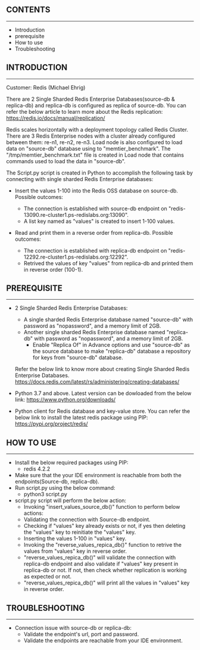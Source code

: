 ## CONTENTS
------------------------
 * Introduction
 * prerequisite
 * How to use
 * Troubleshooting 

## INTRODUCTION
---------------
Customer: Redis (Michael Ehrig)

There are 2 Single Sharded Redis Enterprise Databases(source-db & replica-db) and replica-db is configured as replica of source-db. You can refer the below article to learn more about the Redis replication:
https://redis.io/docs/manual/replication/

Redis scales horizontally with a deployment topology called Redis Cluster. There are 3 Redis Enterprise nodes with a cluster already configured between them: re-n1, re-n2, re-n3. Load node is also configured to load data on "source-db" database using to "memtier_benchmark". 
The "/tmp/memtier_benchmark.txt" file is created in Load node that contains commands used to load the data in "source-db".


The Script.py script is created in Python to accomplish the following task by connecting with single sharded Redis Enterprise databases:

* Insert the values 1-100 into the Redis OSS database on source-db. Possible outcomes:
   * The connection is established with source-db endpoint on "redis-13090.re-cluster1.ps-redislabs.org:13090".
	* A list key named as "values" is created to insert 1-100 values. 

* Read and print them in a reverse order from replica-db. Possible outcomes:
	* The connection is established with replica-db endpoint on "redis-12292.re-cluster1.ps-redislabs.org:12292".
	* Retrived the values of key "values" from replica-db and printed them in reverse order (100-1).


## PREREQUISITE
---------------
* 2 Single Sharded Redis Enterprise Databases:
   *  A single sharded Redis Enterprise database named "source-db" with password as "nopassword", and a memory limit of 2GB. 
   *  Another single sharded Redis Enterprise database named "replica-db" with password as "nopassword", and a memory limit of 2GB. 
      * Enable "Replica Of" in Advance options and use "source-db" as the source database to make "replica-db" database a repository for keys from "source-db" database.

   Refer the below link to know more about creating Single Sharded Redis Enterprise Databases.
   https://docs.redis.com/latest/rs/administering/creating-databases/

* Python 3.7 and above. Latest version can be dowloaded from the below link:
  https://www.python.org/downloads/
* Python client for Redis database and key-value store. You can refer the below link to install the latest redis package using PIP:
  https://pypi.org/project/redis/


## HOW TO USE
-------------
* Install the below required packages using PIP:
   * redis 4.2.2
* Make sure that the your IDE environment is reachable from both the endpoints(Source-db, replica-db).
* Run script.py using the below command:
   * python3 script.py
* script.py script will perform the below action:
   * Invoking "insert_values_source_db()" function to perform below actions:
   * Validating the connection with Source-db endpoint.
   * Checking if "values" key already exists or not, if yes then deleting the "values" key to reinitiate the "values" key.
   * Inserting the values 1-100 in "values" key.
   * Invoking the "reverse_values_repica_db()" function to retrive the values from "values" key in reverse order.
   * "reverse_values_repica_db()" will validate the connection with replica-db endpoint and also validate if "values" key present in replica-db or not. 
      If not, then check whether replication is working as expected or not.
   * "reverse_values_repica_db()" will print all the values in "values" key in reverse order.


## TROUBLESHOOTING
------------------
* Connection issue with source-db or replica-db:
   * Validate the endpoint's url, port and password.
   * Validate the endpoints are reachable from your IDE environment.

